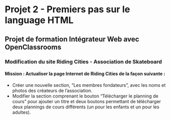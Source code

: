 # Projet 2 - Premiers pas sur le language HTML
## Projet de formation Intégrateur Web avec OpenClassrooms
### Modification du site Riding Cities - Association de Skateboard

#### Mission : Actualiser la page Internet de Riding Cities de la façon suivante :

- Créer une nouvelle section, “Les membres fondateurs”, avec les noms et photos des créateurs de l’association.
- Modifier la section comprenant le bouton “Télécharger le planning de cours” pour ajouter un titre et deux boutons permettant de télécharger deux plannings de cours différents (un pour les enfants et un pour les adultes).
